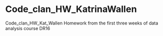 # Code_clan_HW_KatrinaWallen
Code_clan_HW_Kat_Wallen
Homework from the first three weeks of data analysis course DR16
